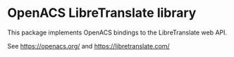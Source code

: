 # OpenACS LibreTranslate library

This package implements OpenACS bindings to the LibreTranslate web API.

See https://openacs.org/ and https://libretranslate.com/
